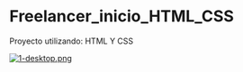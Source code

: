 # Freelancer_inicio_HTML_CSS
Proyecto utilizando: HTML Y CSS

[![1-desktop.png](https://i.postimg.cc/jSx2KL3x/1-desktop.png)](https://postimg.cc/nCWpGctg)

